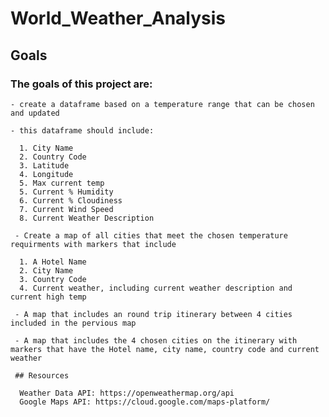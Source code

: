 # World_Weather_Analysis

## Goals

  ### The goals of this project are:
  
    - create a dataframe based on a temperature range that can be chosen and updated
    
    - this dataframe should include: 
    
      1. City Name
      2. Country Code
      3. Latitude
      4. Longitude
      5. Max current temp
      5. Current % Humidity
      6. Current % Cloudiness
      7. Current Wind Speed
      8. Current Weather Description
      
     - Create a map of all cities that meet the chosen temperature requirments with markers that include
     
      1. A Hotel Name
      2. City Name
      3. Country Code
      4. Current weather, including current weather description and current high temp
      
     - A map that includes an round trip itinerary between 4 cities included in the pervious map
     
     - A map that includes the 4 chosen cities on the itinerary with markers that have the Hotel name, city name, country code and current weather
     
     ## Resources
     
      Weather Data API: https://openweathermap.org/api
      Google Maps API: https://cloud.google.com/maps-platform/
      
    
